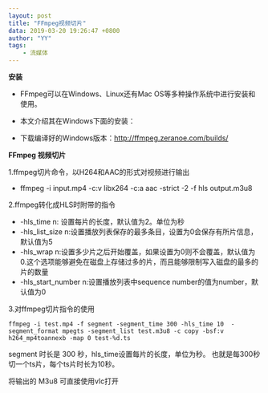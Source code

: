 ```yaml
---
layout: post
title: "FFmpeg视频切片"
data: 2019-03-20 19:26:47 +0800
author: "YY"
tags:
    - 流媒体
---
```


**安装**

- FFmpeg可以在Windows、Linux还有Mac OS等多种操作系统中进行安装和使用。

- 本文介绍其在Windows下面的安装：

- 下载编译好的Windows版本：<http://ffmpeg.zeranoe.com/builds/>


**FFmpeg 视频切片**

1.ffmpeg切片命令，以H264和AAC的形式对视频进行输出

- ffmpeg -i input.mp4 -c:v libx264 -c:a aac -strict -2 -f hls output.m3u8

2.ffmpeg转化成HLS时附带的指令 

- -hls_time n: 设置每片的长度，默认值为2。单位为秒
- -hls_list_size n:设置播放列表保存的最多条目，设置为0会保存有所片信息，默认值为5
- -hls_wrap n:设置多少片之后开始覆盖，如果设置为0则不会覆盖，默认值为0.这个选项能够避免在磁盘上存储过多的片，而且能够限制写入磁盘的最多的片的数量
- -hls_start_number n:设置播放列表中sequence number的值为number，默认值为0

3.对ffmpeg切片指令的使用

```
ffmpeg -i test.mp4 -f segment -segment_time 300 -hls_time 10  -segment_format mpegts -segment_list test.m3u8 -c copy -bsf:v h264_mp4toannexb -map 0 test-%d.ts
```

segment 时长是 300 秒，hls_time设置每片的长度，单位为秒。 也就是每300秒切一个ts片，每个ts片时长为10秒。 

将输出的 M3u8 可直接使用vlc打开



[1]: https://blog.csdn.net/qq_39516859/article/details/81843419	"ffmpeg安装参考连接"


